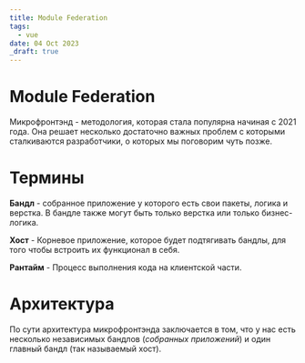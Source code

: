 ```yaml
---
title: Module Federation
tags:
  - vue
date: 04 Oct 2023
_draft: true
---
```

# Module Federation
Микрофронтэнд - методология, которая стала популярна начиная c 2021 года.
Она решает несколько достаточно важных проблем с которыми сталкиваются разработчики, о которых мы поговорим чуть позже.

# Термины
**Бандл** - собранное приложение у которого есть свои пакеты, логика и верстка.
В бандле также могут быть только верстка или только бизнес-логика.

**Хост** - Корневое приложение, которое будет подтягивать бандлы,
для того чтобы встроить их функционал в себя.

**Рантайм** - Процесс выполнения кода на клиентской части.

# Архитектура
По сути архитектура микрофронтэнда заключается в том, что у нас есть несколько независимых бандлов
(_собранных приложений_) и один главный бандл (так называемый хост).

